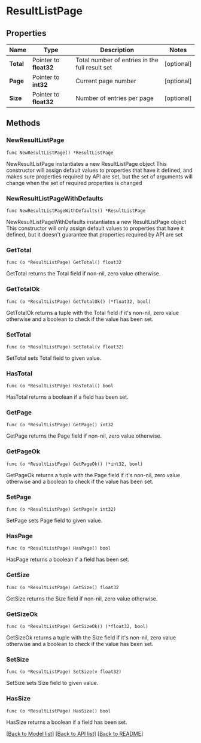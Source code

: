 # ResultListPage

## Properties

Name | Type | Description | Notes
------------ | ------------- | ------------- | -------------
**Total** | Pointer to **float32** | Total number of entries in the full result set | [optional] 
**Page** | Pointer to **int32** | Current page number | [optional] 
**Size** | Pointer to **float32** | Number of entries per page | [optional] 


## Methods

### NewResultListPage

`func NewResultListPage() *ResultListPage`

NewResultListPage instantiates a new ResultListPage object
This constructor will assign default values to properties that have it defined,
and makes sure properties required by API are set, but the set of arguments
will change when the set of required properties is changed

### NewResultListPageWithDefaults

`func NewResultListPageWithDefaults() *ResultListPage`

NewResultListPageWithDefaults instantiates a new ResultListPage object
This constructor will only assign default values to properties that have it defined,
but it doesn't guarantee that properties required by API are set


### GetTotal

`func (o *ResultListPage) GetTotal() float32`

GetTotal returns the Total field if non-nil, zero value otherwise.

### GetTotalOk

`func (o *ResultListPage) GetTotalOk() (*float32, bool)`

GetTotalOk returns a tuple with the Total field if it's non-nil, zero value otherwise
and a boolean to check if the value has been set.

### SetTotal

`func (o *ResultListPage) SetTotal(v float32)`

SetTotal sets Total field to given value.

### HasTotal

`func (o *ResultListPage) HasTotal() bool`

HasTotal returns a boolean if a field has been set.


### GetPage

`func (o *ResultListPage) GetPage() int32`

GetPage returns the Page field if non-nil, zero value otherwise.

### GetPageOk

`func (o *ResultListPage) GetPageOk() (*int32, bool)`

GetPageOk returns a tuple with the Page field if it's non-nil, zero value otherwise
and a boolean to check if the value has been set.

### SetPage

`func (o *ResultListPage) SetPage(v int32)`

SetPage sets Page field to given value.

### HasPage

`func (o *ResultListPage) HasPage() bool`

HasPage returns a boolean if a field has been set.


### GetSize

`func (o *ResultListPage) GetSize() float32`

GetSize returns the Size field if non-nil, zero value otherwise.

### GetSizeOk

`func (o *ResultListPage) GetSizeOk() (*float32, bool)`

GetSizeOk returns a tuple with the Size field if it's non-nil, zero value otherwise
and a boolean to check if the value has been set.

### SetSize

`func (o *ResultListPage) SetSize(v float32)`

SetSize sets Size field to given value.

### HasSize

`func (o *ResultListPage) HasSize() bool`

HasSize returns a boolean if a field has been set.



[[Back to Model list]](../README.md#documentation-for-models) [[Back to API list]](../README.md#documentation-for-api-endpoints) [[Back to README]](../README.md)


